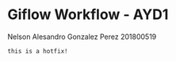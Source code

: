 # Giflow Workflow - AYD1


Nelson Alesandro Gonzalez Perez
201800519


```bash
this is a hotfix!
``` 